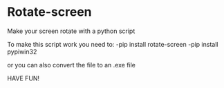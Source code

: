 # Rotate-screen
Make your screen rotate with a python script

To make this script work you need to:
-pip install rotate-screen
-pip install pypiwin32

or you can also convert the file to an .exe file

HAVE FUN!
